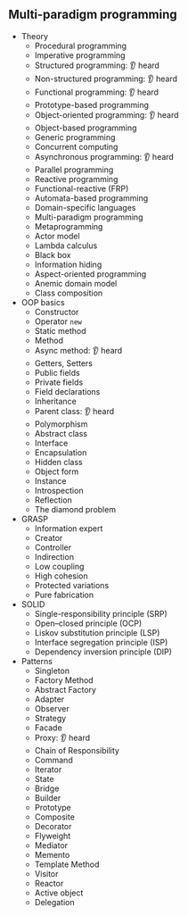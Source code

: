 ## Multi-paradigm programming

- Theory
  - Procedural programming
  - Imperative programming
  - Structured programming: 👂 heard
  - Non-structured programming: 👂 heard
  - Functional programming: 👂 heard
  - Prototype-based programming
  - Object-oriented programming: 👂 heard
  - Object-based programming
  - Generic programming
  - Concurrent computing
  - Asynchronous programming: 👂 heard
  - Parallel programming
  - Reactive programming
  - Functional-reactive (FRP)
  - Automata-based programming
  - Domain-specific languages
  - Multi-paradigm programming
  - Metaprogramming
  - Actor model
  - Lambda calculus
  - Black box
  - Information hiding
  - Aspect-oriented programming
  - Anemic domain model
  - Class composition
- OOP basics
  - Constructor
  - Operator `new`
  - Static method
  - Method
  - Async method: 👂 heard
  - Getters, Setters
  - Public fields
  - Private fields
  - Field declarations
  - Inheritance
  - Parent class: 👂 heard
  - Polymorphism
  - Abstract class
  - Interface
  - Encapsulation
  - Hidden class
  - Object form
  - Instance
  - Introspection
  - Reflection
  - The diamond problem
- GRASP
  - Information expert
  - Creator
  - Controller
  - Indirection
  - Low coupling
  - High cohesion
  - Protected variations
  - Pure fabrication
- SOLID
  - Single-responsibility principle (SRP)
  - Open–closed principle (OCP)
  - Liskov substitution principle (LSP)
  - Interface segregation principle (ISP)
  - Dependency inversion principle (DIP)
- Patterns
  - Singleton
  - Factory Method
  - Abstract Factory
  - Adapter
  - Observer
  - Strategy
  - Facade
  - Proxy: 👂 heard
  - Chain of Responsibility
  - Command
  - Iterator
  - State
  - Bridge
  - Builder
  - Prototype
  - Composite
  - Decorator
  - Flyweight
  - Mediator
  - Memento
  - Template Method
  - Visitor
  - Reactor
  - Active object
  - Delegation
